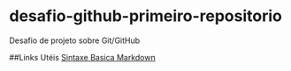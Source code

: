 # desafio-github-primeiro-repositorio
Desafio de projeto sobre Git/GitHub

##Links Utéis
[Sintaxe Basica Markdown](https://www.markdownguide.org/basic-syntax/)
